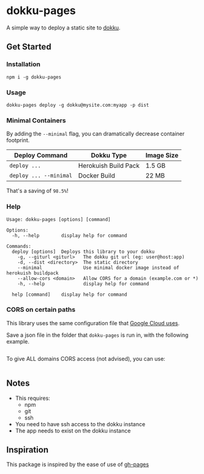 # dokku-pages

A simple way to deploy a static site to [dokku](https://github.com/dokku/dokku).

## Get Started

### Installation
```
npm i -g dokku-pages
```
### Usage
```
dokku-pages deploy -g dokku@mysite.com:myapp -p dist
```
### Minimal Containers
By adding the `--minimal` flag, you can dramatically decrease container footprint.

| Deploy Command        | Dokku Type | Image Size  |
| ------------- | --- | ------------- |
| `deploy ...` | Herokuish Build Pack | 1.5 GB |
| `deploy ... --minimal` | Docker Build | 22 MB |

That's a saving of `98.5%`!

### Help
```
Usage: dokku-pages [options] [command]

Options:
  -h, --help        display help for command

Commands:
  deploy [options]  Deploys this library to your dokku
    -g, --giturl <giturl>   The dokku git url (eg: user@host:app)
    -d, --dist <directory>  The static directory
    --minimal               Use minimal docker image instead of herokuish buildpack
    --allow-cors <domain>   Allow CORS for a domain (example.com or *)
    -h, --help              display help for command

  help [command]    display help for command

```

### CORS on certain paths

This library uses the same configuration file that [Google Cloud uses](https://cloud.google.com/storage/docs/gsutil/commands/cors). 

Save a json file in the folder that `dokku-pages` is run in, with the following example.

```

```

To give ALL domains CORS access (not advised), you can use:

```
```

## Notes

- This requires:
  - npm
  - git
  - ssh
- You need to have ssh access to the dokku instance
- The app needs to exist on the dokku instance

## Inspiration

This package is inspired by the ease of use of [gh-pages](https://www.npmjs.com/package/gh-pages)
